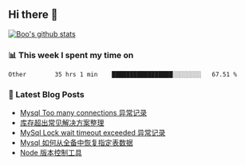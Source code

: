 ## Hi there 👋

[![Boo's github stats](https://github-readme-stats.vercel.app/api?username=0xAiKang)](https://github.com/anuraghazra/github-readme-stats)

<!-- [![Most Used Langs](https://github-readme-stats.vercel.app/api/top-langs/?username=0xAiKang)](https://github.com/anuraghazra/github-readme-stats) -->

### 📊 This week I spent my time on
<!--START_SECTION:waka-->

```text
Other        35 hrs 1 min    █████████████████░░░░░░░░   67.51 %
```

<!--END_SECTION:waka-->

### 📕 Latest Blog Posts
<!-- BLOG-POST-LIST:START -->
- [Mysql Too many connections 异常记录](https://www.0x2beace.com/mysql-too-many-connections-exception-record/)
- [库存超出常见解决方案整理](https://www.0x2beace.com/inventory-beyond-common-solution-collation/)
- [MySql Lock wait timeout exceeded 异常记录](https://www.0x2beace.com/mysql-lock-wait-timeout-exceeded-exception-record/)
- [Mysql 如何从全备中恢复指定表数据](https://www.0x2beace.com/how-mysql-restores-specified-table-data-from-full-backup/)
- [Node 版本控制工具](https://www.0x2beace.com/node-version-control-tool/)
<!-- BLOG-POST-LIST:END -->

